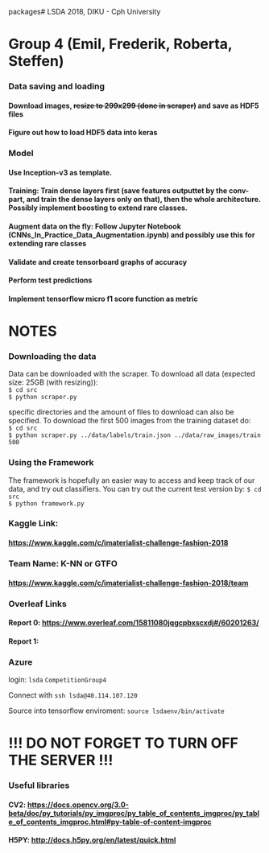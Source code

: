 packages# LSDA
2018, DIKU - Cph University

# Group 4 (Emil, Frederik, Roberta, Steffen)


### Data saving and loading
#### Download images, ~~resize to 299x299 (done in scraper)~~ and save as HDF5 files
#### Figure out how to load HDF5 data into keras

### Model
#### Use Inception-v3 as template.
#### Training: Train dense layers first (save features outputtet by the conv-part, and train the dense layers only on that), then the whole architecture. Possibly implement boosting to extend rare classes. 
#### Augment data on the fly: Follow Jupyter Notebook (CNNs_In_Practice_Data_Augmentation.ipynb) and possibly use this for extending rare classes
#### Validate and create tensorboard graphs of accuracy
#### Perform test predictions
#### Implement tensorflow micro f1 score function as metric

# NOTES

### Downloading the data
Data can be downloaded with the scraper. To download all data (expected size: 25GB (with resizing)):  
`$ cd src`  
`$ python scraper.py`  
  
specific directories and the amount of files to download can also be specified. To download the first 500 images from the training dataset do:  
`$ cd src`  
`$ python scraper.py ../data/labels/train.json ../data/raw_images/train 500`

### Using the Framework
The framework is hopefully an easier way to access and keep track of our data, and try out classifiers. You can try out the current test version by:
`$ cd src`  
`$ python framework.py`  


### Kaggle Link:
#### https://www.kaggle.com/c/imaterialist-challenge-fashion-2018

### Team Name: K-NN or GTFO
#### https://www.kaggle.com/c/imaterialist-challenge-fashion-2018/team

### Overleaf Links
#### Report 0: https://www.overleaf.com/15811080jqgcpbxscxdj#/60201263/
#### Report 1: 

### Azure
login:
`lsda`
`CompetitionGroup4`

Connect with 
`ssh lsda@40.114.107.120`

Source into tensorflow enviroment:
`source lsdaenv/bin/activate`

# !!! DO NOT FORGET TO TURN OFF THE SERVER !!!

### Useful libraries
#### CV2: https://docs.opencv.org/3.0-beta/doc/py_tutorials/py_imgproc/py_table_of_contents_imgproc/py_table_of_contents_imgproc.html#py-table-of-content-imgproc
#### H5PY: http://docs.h5py.org/en/latest/quick.html


